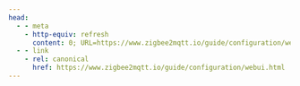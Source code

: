 ```yaml
---
head:
  - - meta
    - http-equiv: refresh
      content: 0; URL=https://www.zigbee2mqtt.io/guide/configuration/webui.html
  - - link 
    - rel: canonical
      href: https://www.zigbee2mqtt.io/guide/configuration/webui.html
---
```


